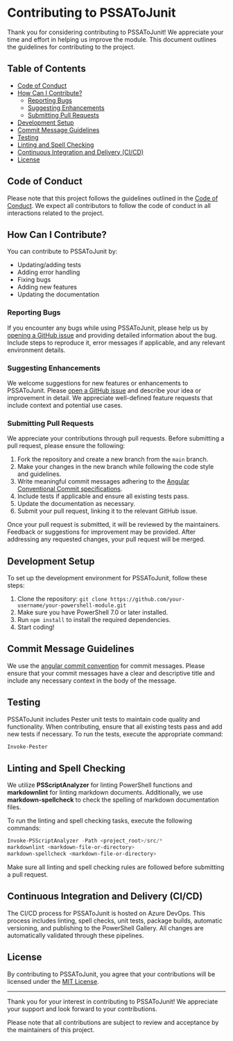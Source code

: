 # Contributing to PSSAToJunit

Thank you for considering contributing to PSSAToJunit!
We appreciate your time and effort in helping us improve the module.
This document outlines the guidelines for contributing to the project.

## Table of Contents

- [Code of Conduct](#code-of-conduct)
- [How Can I Contribute?](#how-can-i-contribute)
  - [Reporting Bugs](#reporting-bugs)
  - [Suggesting Enhancements](#suggesting-enhancements)
  - [Submitting Pull Requests](#submitting-pull-requests)
- [Development Setup](#development-setup)
- [Commit Message Guidelines](#commit-message-guidelines)
- [Testing](#testing)
- [Linting and Spell Checking](#linting-and-spell-checking)
- [Continuous Integration and Delivery (CI/CD)](#continuous-integration-and-delivery-cicd)
- [License](#license)

## Code of Conduct

Please note that this project follows the guidelines outlined in the [Code of Conduct](CODE_OF_CONDUCT.md).
We expect all contributors to follow the code of conduct in all interactions related to the project.

## How Can I Contribute?

You can contribute to PSSAToJunit by:

- Updating/adding tests
- Adding error handling
- Fixing bugs
- Adding new features
- Updating the documentation

### Reporting Bugs

If you encounter any bugs while using PSSAToJunit, please help us by [opening a GitHub issue]([.github/ISSUE_TEMPLATE/Bug_Report.yaml](https://github.com/tonylea/PSSAToJunit/issues/new?assignees=&labels=Issue-Bug%2CNeeds-Triage&projects=&template=Feature_Request.yaml)) and providing detailed information about the bug. Include steps to reproduce it, error messages if applicable, and any relevant environment details.

### Suggesting Enhancements

We welcome suggestions for new features or enhancements to PSSAToJunit.
Please [open a GitHub issue](https://github.com/tonylea/PSSAToJunit/issues/new?assignees=&labels=Issue-Enhancement%2CNeeds-Triage&projects=&template=Feature_Request.yaml) and describe your idea or improvement in detail.
We appreciate well-defined feature requests that include context and potential use cases.

### Submitting Pull Requests

We appreciate your contributions through pull requests.
Before submitting a pull request, please ensure the following:

1. Fork the repository and create a new branch from the `main` branch.
2. Make your changes in the new branch while following the code style and guidelines.
3. Write meaningful commit messages adhering to the [Angular Conventional Commit specifications](https://github.com/angular/angular/blob/main/CONTRIBUTING.md#-commit-message-guidelines).
4. Include tests if applicable and ensure all existing tests pass.
5. Update the documentation as necessary.
6. Submit your pull request, linking it to the relevant GitHub issue.

Once your pull request is submitted, it will be reviewed by the maintainers.
Feedback or suggestions for improvement may be provided.
After addressing any requested changes, your pull request will be merged.

## Development Setup

To set up the development environment for PSSAToJunit, follow these steps:

1. Clone the repository: `git clone https://github.com/your-username/your-powershell-module.git`
2. Make sure you have PowerShell 7.0 or later installed.
3. Run `npm install` to install the required dependencies.
4. Start coding!

## Commit Message Guidelines

We use the [angular commit convention](https://github.com/angular/angular/blob/main/CONTRIBUTING.md#-commit-message-guidelines) for commit messages.
Please ensure that your commit messages have a clear and descriptive title and include any necessary context in the body of the message.

## Testing

PSSAToJunit includes Pester unit tests to maintain code quality and functionality.
When contributing, ensure that all existing tests pass and add new tests if necessary.
To run the tests, execute the appropriate command:

```powershell
Invoke-Pester
```

## Linting and Spell Checking

We utilize **PSScriptAnalyzer** for linting PowerShell functions and **markdownlint** for linting markdown documents.
Additionally, we use **markdown-spellcheck** to check the spelling of markdown documentation files.

To run the linting and spell checking tasks, execute the following commands:

```powershell
Invoke-PSScriptAnalyzer -Path <project_root>/src/*
markdownlint <markdown-file-or-directory>
markdown-spellcheck <markdown-file-or-directory>
```

Make sure all linting and spell checking rules are followed before submitting a pull request.

## Continuous Integration and Delivery (CI/CD)

The CI/CD process for PSSAToJunit is hosted on Azure DevOps.
This process includes linting, spell checks, unit tests, package builds, automatic versioning, and publishing to the PowerShell Gallery.
All changes are automatically validated through these pipelines.

## License

By contributing to PSSAToJunit, you agree that your contributions will be licensed under the [MIT License](LICENSE).

---

Thank you for your interest in contributing to PSSAToJunit! We appreciate your support and look forward to your contributions.

Please note that all contributions are subject to review and acceptance by the maintainers of this project.
